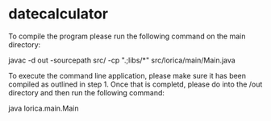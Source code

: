 # datecalculator

To compile the program please run the following command on the main directory:

javac -d out -sourcepath src/ -cp ".;libs/*" src/lorica/main/Main.java 

To execute the command line application, please make sure it has been compiled as outlined in step 1. Once that is completd, please do into the /out directory and then run the following command:

java lorica.main.Main

